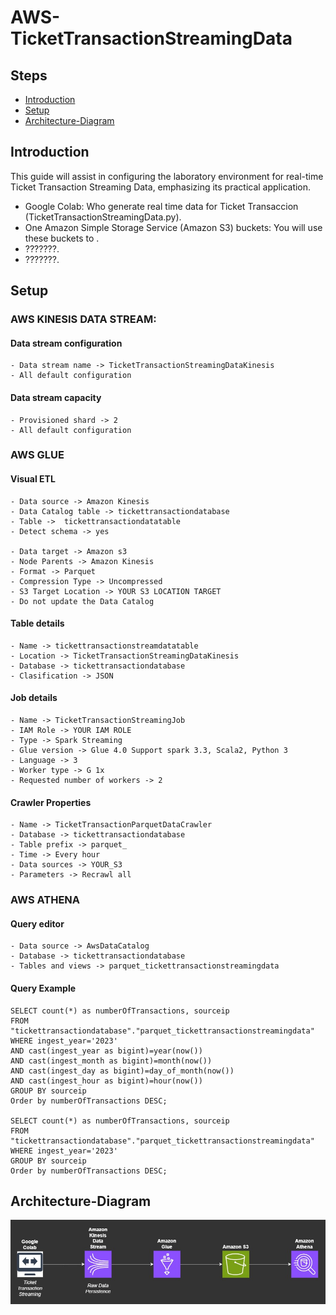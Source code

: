 # AWS-TicketTransactionStreamingData
## Steps
- [Introduction](##Introduction)
- [Setup](##Setup)
- [Architecture-Diagram](##Architecture-Diagram)

## Introduction
This guide will assist in configuring the laboratory environment for real-time Ticket Transaction Streaming Data, emphasizing its practical application.

- Google Colab: Who generate real time data for Ticket Transaccion (TicketTransactionStreamingData.py).
- One Amazon Simple Storage Service (Amazon S3) buckets: You will use these buckets to .
- ???????.
- ???????.

## Setup
###  AWS KINESIS DATA STREAM:

#### Data stream configuration
    - Data stream name -> TicketTransactionStreamingDataKinesis
    - All default configuration

#### Data stream capacity
    - Provisioned shard -> 2
    - All default configuration

### AWS GLUE

#### Visual ETL
    - Data source -> Amazon Kinesis
    - Data Catalog table -> tickettransactiondatabase
    - Table ->  tickettransactiondatatable
    - Detect schema -> yes

    - Data target -> Amazon s3
    - Node Parents -> Amazon Kinesis
    - Format -> Parquet
    - Compression Type -> Uncompressed
    - S3 Target Location -> YOUR S3 LOCATION TARGET
    - Do not update the Data Catalog

#### Table details
    - Name -> tickettransactionstreamdatatable
    - Location -> TicketTransactionStreamingDataKinesis
    - Database -> tickettransactiondatabase
    - Clasification -> JSON

#### Job details
    - Name -> TicketTransactionStreamingJob
    - IAM Role -> YOUR IAM ROLE
    - Type -> Spark Streaming
    - Glue version -> Glue 4.0 Support spark 3.3, Scala2, Python 3
    - Language -> 3
    - Worker type -> G 1x
    - Requested number of workers -> 2

#### Crawler Properties
    - Name -> TicketTransactionParquetDataCrawler
    - Database -> tickettransactiondatabase
    - Table prefix -> parquet_
    - Time -> Every hour
    - Data sources -> YOUR_S3
    - Parameters -> Recrawl all

### AWS ATHENA

#### Query editor
    - Data source -> AwsDataCatalog
    - Database -> tickettransactiondatabase
    - Tables and views -> parquet_tickettransactionstreamingdata

#### Query Example

    SELECT count(*) as numberOfTransactions, sourceip
    FROM "tickettransactiondatabase"."parquet_tickettransactionstreamingdata" 
    WHERE ingest_year='2023'
    AND cast(ingest_year as bigint)=year(now())
    AND cast(ingest_month as bigint)=month(now())
    AND cast(ingest_day as bigint)=day_of_month(now())
    AND cast(ingest_hour as bigint)=hour(now())
    GROUP BY sourceip
    Order by numberOfTransactions DESC;

    SELECT count(*) as numberOfTransactions, sourceip
    FROM "tickettransactiondatabase"."parquet_tickettransactionstreamingdata" 
    WHERE ingest_year='2023'
    GROUP BY sourceip
    Order by numberOfTransactions DESC;

## Architecture-Diagram
![Architecture Diagram](TicketTransactionStreamingData.jpg)
